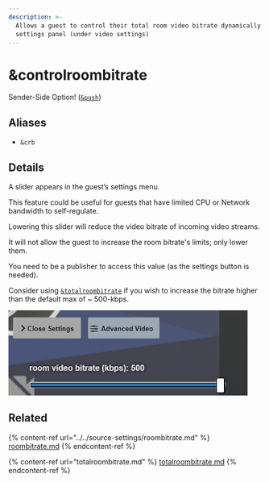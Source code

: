 ```yaml
---
description: >-
  Allows a guest to control their total room video bitrate dynamically from the
  settings panel (under video settings)
---
```


# \&controlroombitrate

Sender-Side Option! ([`&push`](../../source-settings/push.md))

## Aliases

* `&crb`

## Details

A slider appears in the guest’s settings menu.

This feature could be useful for guests that have limited CPU or Network bandwidth to self-regulate.

Lowering this slider will reduce the video bitrate of incoming video streams.

It will not allow the guest to increase the room bitrate's limits; only lower them.

You need to be a publisher to access this value (as the settings button is needed).

Consider using [`&totalroombitrate`](totalroombitrate.md) if you wish to increase the bitrate higher than the default max of \~ 500-kbps.

![](<../../.gitbook/assets/image (131).png>)

## Related

{% content-ref url="../../source-settings/roombitrate.md" %}
[roombitrate.md](../../source-settings/roombitrate.md)
{% endcontent-ref %}

{% content-ref url="totalroombitrate.md" %}
[totalroombitrate.md](totalroombitrate.md)
{% endcontent-ref %}
